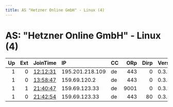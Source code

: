 ```yaml
---
title: AS "Hetzner Online GmbH" - Linux (4)
---
```


# AS: "Hetzner Online GmbH" - Linux (4)

|   Up |   Ext | JoinTime                                                                                            | IP              | CC   |   ORp |   Dirp | Version   | Contact                       | Nickname         |   eFamMembers |
|-----:|------:|:----------------------------------------------------------------------------------------------------|:----------------|:-----|------:|-------:|:----------|:------------------------------|:-----------------|--------------:|
|    1 |     0 | [12:12:31](https://metrics.torproject.org/rs.html#details/12BC25AB7F2BD574E386281C1AA0D1B8A405FE3E) | 195.201.218.109 | de   |   443 |      0 | 0.3.3.9   | 20EE126C6B5C53D48F9D3D21C     | PlatzHalterFFTDF |             1 |
|    1 |     0 | [13:58:47](https://metrics.torproject.org/rs.html#details/5180B9EC6E51FA9A7FC40F41134B7AA0BE201E57) | 159.69.120.2    | de   |   443 |      0 | 0.3.3.9   | 20EE126C6B5C53D48F9D3D21C     | PlatzHalterFFTDF |             1 |
|    1 |     1 | [21:40:47](https://metrics.torproject.org/rs.html#details/3E0260DC1248F429D7133FFFD8F1535D43D958CF) | 159.69.123.33   | de   |  9001 |      0 | 0.3.3.9   | None                          | Unnamed          |             1 |
|    1 |     0 | [21:42:54](https://metrics.torproject.org/rs.html#details/F509D36871096C6B70C3FDB0ECC3D467E2EE86DE) | 159.69.123.33   | de   |   443 |     80 | 0.3.3.9   | monerofan&lt; At &gt;protonma | Monerofan        |             1 |
